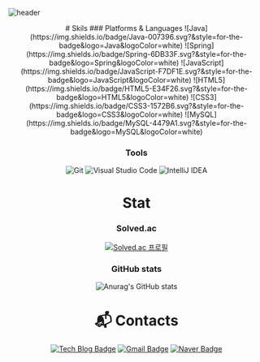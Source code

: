 ![header](https://capsule-render.vercel.app/api?type=waving&color=auto&height=300&section=header&text=Suuny%20GitHub!&fontSize=90)

<div align="center">
  # Skils
  ### Platforms & Languages
  ![Java](https://img.shields.io/badge/Java-007396.svg?&style=for-the-badge&logo=Java&logoColor=white)
  ![Spring](https://img.shields.io/badge/Spring-6DB33F.svg?&style=for-the-badge&logo=Spring&logoColor=white)
  ![JavaScript](https://img.shields.io/badge/JavaScript-F7DF1E.svg?&style=for-the-badge&logo=JavaScript&logoColor=white)
  ![HTML5](https://img.shields.io/badge/HTML5-E34F26.svg?&style=for-the-badge&logo=HTML5&logoColor=white)
  ![CSS3](https://img.shields.io/badge/CSS3-1572B6.svg?&style=for-the-badge&logo=CSS3&logoColor=white)
  ![MySQL](https://img.shields.io/badge/MySQL-4479A1.svg?&style=for-the-badge&logo=MySQL&logoColor=white)

  ### Tools
  ![Git](https://img.shields.io/badge/Git-F05032.svg?&style=for-the-badge&logo=Git&logoColor=white)
  ![Visual Studio Code](https://img.shields.io/badge/Visual%20Studio%20Code-007ACC.svg?&style=for-the-badge&logo=Visual%20Studio%20Code&logoColor=white)
  ![IntelliJ IDEA](https://img.shields.io/badge/Intellij%20IDEA-000000.svg?&style=for-the-badge&logo=IntelliJ%20IDEA&=logoColor=white)

  # Stat
  ### Solved.ac
  [![Solved.ac 프로필](http://mazassumnida.wtf/api/v2/generate_badge?boj=soret55)](https://solved.ac/soret55)

  ### GitHub stats
  ![Anurag's GitHub stats](https://github-readme-stats.vercel.app/api?username=soret36&show_icons=true&theme=radical)

  # :mailbox_with_mail: Contacts
  [![Tech Blog Badge](http://img.shields.io/badge/-Tech%20blog-black?style=flat-square&logo=github&link=https://soret36.github.io//)](https://soret36.github.io/)
  [![Gmail Badge](https://img.shields.io/badge/Gmail-d14836?style=flat-square&logo=Gmail&logoColor=white&link=mailto:soret55@gmail.com)](mailto:soret55@gmail.com)
  [![Naver Badge](https://img.shields.io/badge/Naver-03C75A?style=flat-square&logo=Naver&logoColor=white&link=mailto:fild2005@naver.com)](mailto:fild2005@naver.com)
</div>
